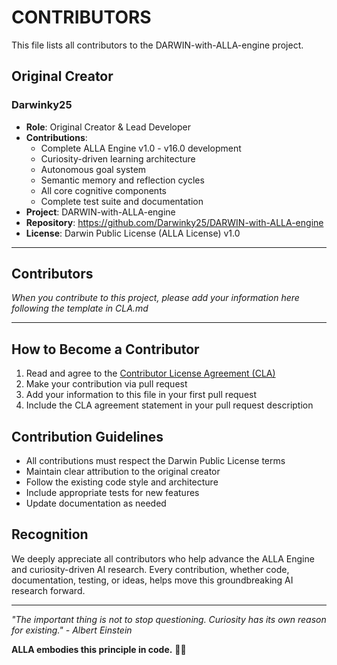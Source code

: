 # CONTRIBUTORS

This file lists all contributors to the DARWIN-with-ALLA-engine project.

## Original Creator

### Darwinky25
- **Role**: Original Creator & Lead Developer
- **Contributions**: 
  - Complete ALLA Engine v1.0 - v16.0 development
  - Curiosity-driven learning architecture
  - Autonomous goal system
  - Semantic memory and reflection cycles
  - All core cognitive components
  - Complete test suite and documentation
- **Project**: DARWIN-with-ALLA-engine
- **Repository**: https://github.com/Darwinky25/DARWIN-with-ALLA-engine
- **License**: Darwin Public License (ALLA License) v1.0

---

## Contributors

*When you contribute to this project, please add your information here following the template in CLA.md*

---

## How to Become a Contributor

1. Read and agree to the [Contributor License Agreement (CLA)](CLA.md)
2. Make your contribution via pull request
3. Add your information to this file in your first pull request
4. Include the CLA agreement statement in your pull request description

## Contribution Guidelines

- All contributions must respect the Darwin Public License terms
- Maintain clear attribution to the original creator
- Follow the existing code style and architecture
- Include appropriate tests for new features
- Update documentation as needed

## Recognition

We deeply appreciate all contributors who help advance the ALLA Engine and curiosity-driven AI research. Every contribution, whether code, documentation, testing, or ideas, helps move this groundbreaking AI research forward.

---

*"The important thing is not to stop questioning. Curiosity has its own reason for existing." - Albert Einstein*

**ALLA embodies this principle in code.** 🧠✨
